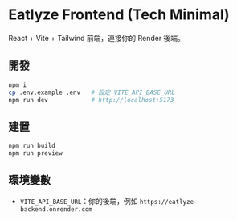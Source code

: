 # Eatlyze Frontend (Tech Minimal)
React + Vite + Tailwind 前端，連接你的 Render 後端。

## 開發
```bash
npm i
cp .env.example .env   # 設定 VITE_API_BASE_URL
npm run dev            # http://localhost:5173
```

## 建置
```bash
npm run build
npm run preview
```

## 環境變數
- `VITE_API_BASE_URL`：你的後端，例如 `https://eatlyze-backend.onrender.com`
